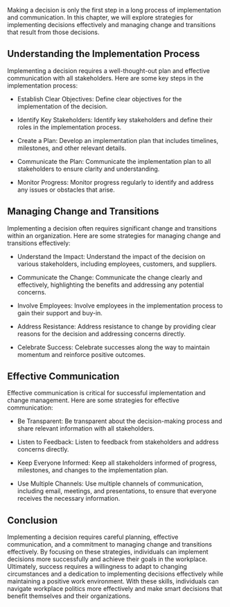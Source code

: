 
Making a decision is only the first step in a long process of implementation and communication. In this chapter, we will explore strategies for implementing decisions effectively and managing change and transitions that result from those decisions.

Understanding the Implementation Process
----------------------------------------

Implementing a decision requires a well-thought-out plan and effective communication with all stakeholders. Here are some key steps in the implementation process:

* Establish Clear Objectives: Define clear objectives for the implementation of the decision.

* Identify Key Stakeholders: Identify key stakeholders and define their roles in the implementation process.

* Create a Plan: Develop an implementation plan that includes timelines, milestones, and other relevant details.

* Communicate the Plan: Communicate the implementation plan to all stakeholders to ensure clarity and understanding.

* Monitor Progress: Monitor progress regularly to identify and address any issues or obstacles that arise.

Managing Change and Transitions
-------------------------------

Implementing a decision often requires significant change and transitions within an organization. Here are some strategies for managing change and transitions effectively:

* Understand the Impact: Understand the impact of the decision on various stakeholders, including employees, customers, and suppliers.

* Communicate the Change: Communicate the change clearly and effectively, highlighting the benefits and addressing any potential concerns.

* Involve Employees: Involve employees in the implementation process to gain their support and buy-in.

* Address Resistance: Address resistance to change by providing clear reasons for the decision and addressing concerns directly.

* Celebrate Success: Celebrate successes along the way to maintain momentum and reinforce positive outcomes.

Effective Communication
-----------------------

Effective communication is critical for successful implementation and change management. Here are some strategies for effective communication:

* Be Transparent: Be transparent about the decision-making process and share relevant information with all stakeholders.

* Listen to Feedback: Listen to feedback from stakeholders and address concerns directly.

* Keep Everyone Informed: Keep all stakeholders informed of progress, milestones, and changes to the implementation plan.

* Use Multiple Channels: Use multiple channels of communication, including email, meetings, and presentations, to ensure that everyone receives the necessary information.

Conclusion
----------

Implementing a decision requires careful planning, effective communication, and a commitment to managing change and transitions effectively. By focusing on these strategies, individuals can implement decisions more successfully and achieve their goals in the workplace. Ultimately, success requires a willingness to adapt to changing circumstances and a dedication to implementing decisions effectively while maintaining a positive work environment. With these skills, individuals can navigate workplace politics more effectively and make smart decisions that benefit themselves and their organizations.
